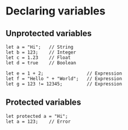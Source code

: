 # Declaring variables
## Unprotected variables
```
let a = "Hi";   // String
let b = 123;    // Integer
let c = 1.23    // Float
let d = true    // Boolean

let e = 1 + 2;                // Expression
let f = "Hello " + "World";   // Expression
let g = 123 != 12345;         // Expression
```

## Protected variables
```
let protected a = "Hi";
let a = 123;    // Error
```
